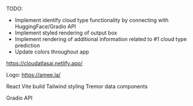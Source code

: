 TODO:

- Implement identify cloud type functionality by connecting with HuggingFace/Gradio API
- Implement styled rendering of output box
- Implement rendering of additional information related to #1 cloud type prediction
- Update colors throughout app

https://cloudatlasai.netlify.app/

Logo: https://amee.la/

React Vite build
Tailwind styling
Tremor data components

Gradio API
